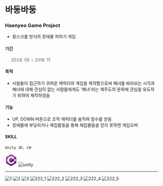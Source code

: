 바둥바둥
=============
### Haenyeo Game Project
- 횡스크롤 방식의 장애물 피하기 게임



#### 기간
> 2018. 05 ~ 2018. 11


#### 목적
- 사람들이 접근하기 귀여운 캐릭터와 게임을 제작함으로써 해녀를 바라보는 시각과 해녀에 대해 
 관심이 없는 사람들에게도 '해녀'라는 제주도의 문화에 관심을 유도하기 위하여 제작하였음
 
#### 기능
- UP, DOWN 버튼으로 조작 캐릭터를 움직여 점수를 얻음
- 장애물에 부딪히거나 채집활동을 통해 채집물들을 얻지 못하면 게임오버

#### SKILL
`Unity 3D, C#`

<p align="left">
<img src="https://raw.githubusercontent.com/devicons/devicon/master/icons/csharp/csharp-original.svg" alt="csharp" width="40" height="40"/>
<img src="https://www.vectorlogo.zone/logos/unity3d/unity3d-icon.svg" alt="unity" width="40" height="40"/>
</p>


-------------

![1](https://user-images.githubusercontent.com/44343908/224540607-3861e358-9d03-4378-ad88-63935ec0e1d3.png)
![2](https://user-images.githubusercontent.com/44343908/224540610-a14665c2-cd67-4980-945e-1fb66322dc2b.png)
![3](https://user-images.githubusercontent.com/44343908/224540985-bff65501-57ee-462f-ba39-80d7c09edecc.png)
![222_1](https://user-images.githubusercontent.com/44343908/224540614-3cd9d6fa-e7c3-4ea5-a568-24b598dd6bbe.png)
![222_2](https://user-images.githubusercontent.com/44343908/224540615-e851cf60-5c08-4a94-9bea-0894d74bcf39.png)
![222_3](https://user-images.githubusercontent.com/44343908/224540618-a75eca37-a7c8-4852-b9fb-4df6175a6758.png)
![222_4](https://user-images.githubusercontent.com/44343908/224540619-755c71ee-f319-4b69-9121-8dbcf25312bd.png)
![222_5](https://user-images.githubusercontent.com/44343908/224540604-08c34d54-3ae8-4d30-bea0-1b2378913984.png)
